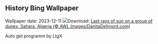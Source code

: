## History Bing Wallpaper
Wallpaper date: 2023-12-11
![](https://www.bing.com/th?id=OHR.SaharaDunes_EN-US0324387398_UHD.jpg&w=1000)Download: [Last rays of sun on a group of dunes, Sahara, Algeria (© AWL Images/DanitaDelimont.com)](https://www.bing.com/th?id=OHR.SaharaDunes_EN-US0324387398_UHD.jpg)

Auto get programm by LtgX
